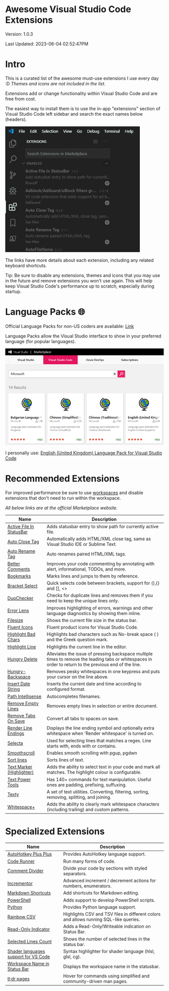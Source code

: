 # Awesome Visual Studio Code Extensions

Version: 1.0.3

Last Updated: 2023-06-04 02:52:47PM

# Intro

This is a curated list of the awesome must-use extensions I use every day :D
_Themes and icons are not included in the list._

Extensions add or change functionality within Visual Studio Code and are free from cost.

The easiest way to install them is to use the in-app "extensions" section of Visual Studio Code left sidebar
and search the exact names below (headers).

![searching](https://raw.githubusercontent.com/hl2guide/Awesome-Visual-Studio-Code-Extensions/master/preview2.png "Searching")

The links have more details about each extension, including any related keyboard shortcuts.

Tip: Be sure to disable any extensions, themes and icons that you may use in the future and remove extensions you won't use again.
This will help keep Visual Studio Code's performance up to scratch, especially during startup.

# Language Packs 🌐

Official Language Packs for non-US coders are available: [Link](https://marketplace.visualstudio.com/search?term=Microsoft&target=VSCode&category=Language%20Packs&sortBy=Name)

Language Packs allow the Visual Studio interface to show in your preferred language (for popular languages).

![language packs](https://raw.githubusercontent.com/hl2guide/Awesome-Visual-Studio-Code-Extensions/master/preview1.png "Language Packs")

I personally use: [English (United Kingdom) Language Pack for Visual Studio Code](https://marketplace.visualstudio.com/items?itemName=MS-CEINTL.vscode-language-pack-en-GB)

# Recommended Extensions

For improved performance be sure to use [workspaces](https://code.visualstudio.com/docs/editor/workspaces) and disable extensions that don't need to run within the workspace.

_All below links are at the official Marketplace website._


| Name | Description |
| ----------- | ----------- |
| [Active File In StatusBar](https://marketplace.visualstudio.com/items?itemName=RoscoP.ActiveFileInStatusBar) | Adds statusbar entry to show path for currently active file. |
| [Auto Close Tag](https://marketplace.visualstudio.com/items?itemName=formulahendry.auto-close-tag) | Automatically adds HTML/XML close tag, same as Visual Studio IDE or Sublime Text. |
| [Auto Rename Tag](https://marketplace.visualstudio.com/items?itemName=formulahendry.auto-rename-tag) | Auto renames paired HTML/XML tags. |
| [Better Comments](https://marketplace.visualstudio.com/items?itemName=aaron-bond.better-comments) | Improves your code commenting by annotating with alert, informational, TODOs, and more. |
| [Bookmarks](https://marketplace.visualstudio.com/items?itemName=alefragnani.Bookmarks) | Marks lines and jumps to them by reference. |
| [Bracket Select](https://marketplace.visualstudio.com/items?itemName=chunsen.bracket-select) | Quick selects code between brackets, support for (),{} and [], <> |
| [DupChecker](https://marketplace.visualstudio.com/items?itemName=jianbingfang.dupchecker) | Checks for duplicate lines and removes them if you need to keep the unique lines only. |
| [Error Lens](https://marketplace.visualstudio.com/items?itemName=usernamehw.errorlens) | Improves highlighting of errors, warnings and other language diagnostics by showing them inline. |
| [Filesize](https://marketplace.visualstudio.com/items?itemName=mkxml.vscode-filesize) | Shows the current file size in the status bar. |
| [Fluent Icons](https://marketplace.visualstudio.com/items?itemName=miguelsolorio.fluent-icons) | Fluent product icons for Visual Studio Code. |
| [Highlight Bad Chars](https://marketplace.visualstudio.com/items?itemName=wengerk.highlight-bad-chars) | Highlights bad characters such as No-break space ( ) and the Greek question mark. |
| [Highlight Line](https://marketplace.visualstudio.com/items?itemName=cliffordfajardo.highlight-line-vscode) | Highlights the current line in the editor. |
| [Hungry Delete](https://marketplace.visualstudio.com/items?itemName=jasonlhy.hungry-delete) | Alleviates the issue of pressing backspace multiple times to remove the leading tabs or whitespaces in order to return to the previous end of the line. |
| [Hungry-Backspace](https://marketplace.visualstudio.com/items?itemName=eklemen.hungry-backspace) | Removes pesky whitespaces in one keypress and puts your cursor on the line above. |
| [Insert Date String](https://marketplace.visualstudio.com/items?itemName=jsynowiec.vscode-insertdatestring) | Inserts the current date and time according to configured format. |
| [Path Intellisense](https://marketplace.visualstudio.com/items?itemName=christian-kohler.path-intellisense) | Autocompletes filenames. |
| [Remove Empty Lines](https://marketplace.visualstudio.com/items?itemName=usernamehw.remove-empty-lines) | Removes empty lines in selection or entire document. |
| [Remove Tabs On Save](https://marketplace.visualstudio.com/items?itemName=redlin.remove-tabs-on-save) | Convert all tabs to spaces on save. |
| [Render Line Endings](https://marketplace.visualstudio.com/items?itemName=medo64.render-crlf) | Displays the line ending symbol and optionally extra whitespace when 'Render whitespace' is turned on. |
| [Selecta](https://marketplace.visualstudio.com/items?itemName=mrvautin.selecta) | Used for selecting lines that matches a regex. Line starts with, ends with or contains. |
| [Smoothscroll](https://marketplace.visualstudio.com/items?itemName=cyansprite.smoothscroll) | Enables smooth scrolling with pgup, pgdwn |
| [Sort lines](https://marketplace.visualstudio.com/items?itemName=Tyriar.sort-lines) | Sorts lines of text. |
| [Text Marker (Highlighter)](https://marketplace.visualstudio.com/items?itemName=ryu1kn.text-marker) | Adds the ability to select text in your code and mark all matches. The highlight colour is configurable. |
| [Text Power Tools](https://marketplace.visualstudio.com/items?itemName=qcz.text-power-tools) | Has 140+ commands for text manipulation. Useful ones are padding, prefixing, suffuxing. |
| [Texty](https://marketplace.visualstudio.com/items?itemName=datasert.vscode-texty) | A set of text utilities. Converting, filtering, sorting, removing, splitting, and joining. |
| [Whitespace+](https://marketplace.visualstudio.com/items?itemName=davidhouchin.whitespace-plus) | Adds the ability to clearly mark whitespace characters (including trailing) and custom patterns. |

# Specialized Extensions

| Name | Description |
| ----------- | ----------- |
| [AutoHotkey Plus Plus](https://marketplace.visualstudio.com/items?itemName=mark-wiemer.vscode-autohotkey-plus-plus) | Provides AutoHotkey language support. |
| [Code Runner](https://marketplace.visualstudio.com/items?itemName=formulahendry.code-runner) | Run many forms of code. |
| [Comment Divider](https://marketplace.visualstudio.com/items?itemName=stackbreak.comment-divider) | Divide your code by sections with styled separators. |
| [Incrementor](https://marketplace.visualstudio.com/items?itemName=nmsmith89.incrementor) | Advanced increment / decrement actions for numbers, enumerators. |
| [Markdown Shortcuts](https://marketplace.visualstudio.com/items?itemName=mdickin.markdown-shortcuts) | Add shortcuts for Markdown editing. |
| [PowerShell](https://marketplace.visualstudio.com/items?itemName=ms-vscode.PowerShell) | Adds support to develop PowerShell scripts. |
| [Python](https://marketplace.visualstudio.com/items?itemName=ms-python.python) | Provides Python language support. |
| [Rainbow CSV](https://marketplace.visualstudio.com/items?itemName=mechatroner.rainbow-csv) | Highlights CSV and TSV files in different colors and allows running SQL-like queries. |
| [Read-Only Indicator](https://marketplace.visualstudio.com/items?itemName=alefragnani.read-only-indicator) | Adds a Read-Only/Writeable indication on Status Bar. |
| [Selected Lines Count](https://marketplace.visualstudio.com/items?itemName=gurumukhi.selected-lines-count) | Shows the number of selected lines in the status bar. |
| [Shader languages support for VS Code](https://marketplace.visualstudio.com/items?itemName=slevesque.shader) | Syntax highlighter for shader language (hlsl, glsl, cg). |
| [Workspace Name in Status Bar](https://marketplace.visualstudio.com/items?itemName=koalamer.workspace-in-status-bar) | Displays the workspace name in the statusbar. |
| [tl;dr pages](https://marketplace.visualstudio.com/items?itemName=bmuskalla.vscode-tldr) | Hover for commands using simplified and community-driven man pages. |
